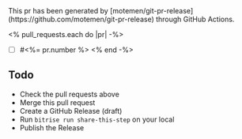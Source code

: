 <evaluated-template>
This pr has been generated by [motemen/git-pr-release](https://github.com/motemen/git-pr-release) through GitHub Actions.

<% pull_requests.each do |pr| -%>
- [ ] #<%= pr.number %>
<% end -%>

## Todo

- Check the pull requests above
- Merge this pull request
- Create a GitHub Release (draft)
- Run `bitrise run share-this-step` on your local
- Publish the Release
</evaluated-template>